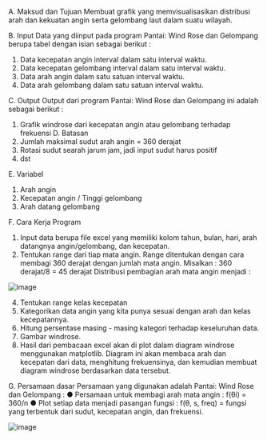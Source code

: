 A. Maksud dan Tujuan
Membuat grafik yang memvisualisasikan distribusi arah dan kekuatan angin serta
gelombang laut dalam suatu wilayah.

B. Input
Data yang diinput pada program Pantai: Wind Rose dan Gelompang berupa tabel dengan
isian sebagai berikut :
1) Data kecepatan angin interval dalam satu interval waktu.
2) Data kecepatan gelombang interval dalam satu interval waktu.
3) Data arah angin dalam satu satuan interval waktu.
4) Data arah gelombang dalam satu satuan interval waktu.

C. Output
Output dari program Pantai: Wind Rose dan Gelompang ini adalah sebagai berikut :
1) Grafik windrose dari kecepatan angin atau gelombang terhadap frekuensi
D. Batasan
1) Jumlah maksimal sudut arah angin = 360 derajat
2) Rotasi sudut searah jarum jam, jadi input sudut harus positif
3) dst

E. Variabel
1) Arah angin
2) Kecepatan angin / Tinggi gelombang
3) Arah datang gelombang

F. Cara Kerja Program
1) Input data berupa file excel yang memiliki kolom tahun, bulan, hari, arah datangnya
angin/gelombang, dan kecepatan.
2) Tentukan range dari tiap mata angin. Range ditentukan dengan cara membagi 360
derajat dengan jumlah mata angin.
Misalkan :
360 derajat/8 = 45 derajat
Distribusi pembagian arah mata angin menjadi :

![image](https://github.com/vempi/course-python-programming/assets/116259053/b7a86c82-f7bf-43b0-9e8c-1e1cda30a7d8)

4) Tentukan range kelas kecepatan
5) Kategorikan data angin yang kita punya sesuai dengan arah dan kelas kecepatannya.
6) Hitung persentase masing - masing kategori terhadap keseluruhan data.
7) Gambar windrose.
8) Hasil dari pembacaan excel akan di plot dalam diagram windrose menggunakan
matplotlib. Diagram ini akan membaca arah dan kecepatan dari data, menghitung
frekuensinya, dan kemudian membuat diagram windrose berdasarkan data tersebut.

G. Persamaan dasar
Persamaan yang digunakan adalah Pantai: Wind Rose dan Gelompang :
● Persamaan untuk membagi arah mata angin :
f(θi) = 360/n
● Plot setiap data menjadi pasangan fungsi :
f(θ, s, freq) = fungsi yang terbentuk dari sudut, kecepatan angin, dan frekuensi.

![image](https://github.com/vempi/course-python-programming/assets/116259053/d47deb3b-98d6-4c45-838d-0d1ddcaf97a9)


